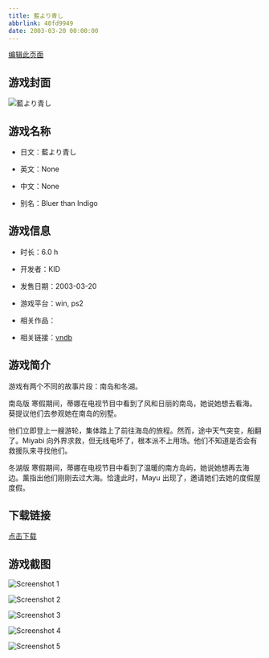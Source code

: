 ```yaml
---
title: 藍より青し
abbrlink: 40fd9949
date: 2003-03-20 00:00:00
---
```

[编辑此页面](https://github.com/ACG-3/ADV3-source/blob/main/source/_posts/%E8%97%8D%E3%82%88%E3%82%8A%E9%9D%92%E3%81%97.md)

## 游戏封面

![藍より青し](https://pan.timero.xyz/d/onedrive/img_lib_001/%E8%97%8D%E3%82%88%E3%82%8A%E9%9D%92%E3%81%97_cover.avif)


## 游戏名称

- 日文：藍より青し
- 英文：None
- 中文：None

- 别名：Bluer than Indigo


## 游戏信息

- 时长：6.0 h
- 开发者：KID
- 发售日期：2003-03-20
- 游戏平台：win, ps2
- 相关作品：

- 相关链接：[vndb](https://vndb.org/v60)


## 游戏简介

游戏有两个不同的故事片段：南岛和冬湖。

南岛版
寒假期间，蒂娜在电视节目中看到了风和日丽的南岛，她说她想去看海。葵提议他们去参观她在南岛的别墅。

他们立即登上一艘游轮，集体踏上了前往海岛的旅程。然而，途中天气突变，船翻了。Miyabi 向外界求救，但无线电坏了，根本派不上用场。他们不知道是否会有救援队来寻找他们。

冬湖版
寒假期间，蒂娜在电视节目中看到了温暖的南方岛屿，她说她想再去海边。薰指出他们刚刚去过大海。恰逢此时，Mayu 出现了，邀请她们去她的度假屋度假。




## 下载链接

[点击下载](https://pan.timero.xyz/onedrive/adv_lib_001/%E8%97%8D%E3%82%88%E3%82%8A%E9%9D%92%E3%81%97)


## 游戏截图


![Screenshot 1](https://pan.timero.xyz/d/onedrive/img_lib_001/%E8%97%8D%E3%82%88%E3%82%8A%E9%9D%92%E3%81%97_Screenshot_1.avif)

![Screenshot 2](https://pan.timero.xyz/d/onedrive/img_lib_001/%E8%97%8D%E3%82%88%E3%82%8A%E9%9D%92%E3%81%97_Screenshot_2.avif)

![Screenshot 3](https://pan.timero.xyz/d/onedrive/img_lib_001/%E8%97%8D%E3%82%88%E3%82%8A%E9%9D%92%E3%81%97_Screenshot_3.avif)

![Screenshot 4](https://pan.timero.xyz/d/onedrive/img_lib_001/%E8%97%8D%E3%82%88%E3%82%8A%E9%9D%92%E3%81%97_Screenshot_4.avif)

![Screenshot 5](https://pan.timero.xyz/d/onedrive/img_lib_001/%E8%97%8D%E3%82%88%E3%82%8A%E9%9D%92%E3%81%97_Screenshot_5.avif)

